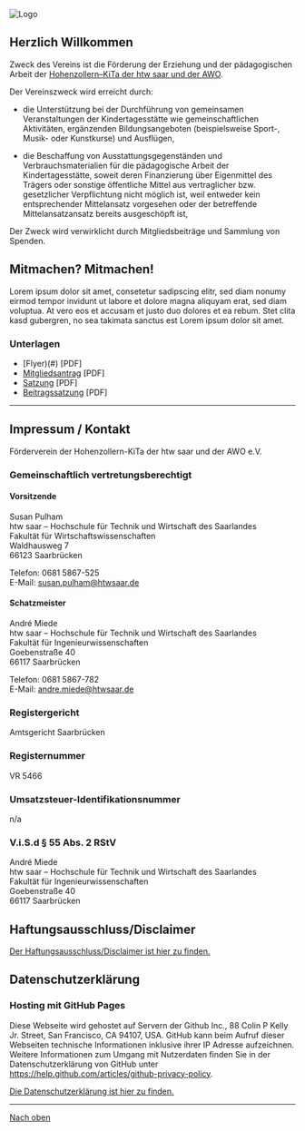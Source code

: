 ![Logo](https://dummyimage.com/800x100/db1cbb/fff.png&text=Logo-Platzhalter)

## Herzlich Willkommen

Zweck des Vereins ist die Förderung der Erziehung und der pädagogischen Arbeit der [Hohenzollern–KiTa der htw saar und der AWO](https://www.htwsaar.de/studium-und-lehre/service-und-beratung/rund-ums-studium/kindertagesstaette).

Der Vereinszweck wird erreicht durch: 
 * die Unterstützung bei der Durchführung von gemeinsamen Veranstaltungen der Kindertagesstätte wie gemeinschaftlichen Aktivitäten, ergänzenden Bildungsangeboten (beispielsweise Sport-, Musik- oder Kunstkurse) und Ausflügen,

 * die Beschaffung von Ausstattungsgegenständen und Verbrauchsmaterialien für die pädagogische Arbeit der Kindertagesstätte, soweit deren Finanzierung über Eigenmittel des Trägers oder sonstige öffentliche Mittel aus vertraglicher bzw. gesetzlicher Verpflichtung nicht möglich ist, weil entweder kein entsprechender Mittelansatz vorgesehen oder der betreffende Mittelansatzansatz bereits ausgeschöpft ist,

Der Zweck wird verwirklicht durch Mitgliedsbeiträge und Sammlung von Spenden. 


## Mitmachen? Mitmachen!
Lorem ipsum dolor sit amet, consetetur sadipscing elitr, sed diam nonumy eirmod tempor invidunt ut labore et dolore magna aliquyam erat, sed diam voluptua. At vero eos et accusam et justo duo dolores et ea rebum. Stet clita kasd gubergren, no sea takimata sanctus est Lorem ipsum dolor sit amet.

### Unterlagen
 * [Flyer)(#) [PDF]
 * [Mitgliedsantrag](#) [PDF]
 * [Satzung](#) [PDF]
 * [Beitragssatzung](#) [PDF]

<!--## Aktivitäten
Übersicht der bisherigen Projekte etc.

Mathe-SchuKi-Treffen (Fotos, Material?)

Lorem ipsum dolor sit amet, consetetur sadipscing elitr, sed diam nonumy eirmod tempor invidunt ut labore et dolore magna aliquyam erat, sed diam voluptua. At vero eos et accusam et justo duo dolores et ea rebum. Stet clita kasd gubergren, no sea takimata sanctus est Lorem ipsum dolor sit amet.-->

* * *

## Impressum / Kontakt
Förderverein der Hohenzollern-KiTa der htw saar und der AWO e.V.
 
### Gemeinschaftlich vertretungsberechtigt 
#### Vorsitzende
Susan Pulham  
htw saar – Hochschule für Technik und Wirtschaft des Saarlandes  
Fakultät für Wirtschaftswissenschaften  
Waldhausweg 7  
66123 Saarbrücken

Telefon: 0681 5867-525  
E-Mail: susan.pulham@htwsaar.de

#### Schatzmeister
André Miede  
htw saar – Hochschule für Technik und Wirtschaft des Saarlandes  
Fakultät für Ingenieurwissenschaften  
Goebenstraße 40  
66117 Saarbrücken

Telefon: 0681 5867-782  
E-Mail: andre.miede@htwsaar.de

### Registergericht
Amtsgericht Saarbrücken

### Registernummer
VR 5466

### Umsatzsteuer-Identifikationsnummer
n/a

### V.i.S.d § 55 Abs. 2 RStV
André Miede  
htw saar – Hochschule für Technik und Wirtschaft des Saarlandes  
Fakultät für Ingenieurwissenschaften  
Goebenstraße 40  
66117 Saarbrücken


## Haftungsausschluss/Disclaimer
[Der Haftungsausschluss/Disclaimer ist hier zu finden.](https://www.disclaimer.de/disclaimer.htm?farbe=FFFFFF/000000/000000/000000)

## Datenschutzerklärung
### Hosting mit GitHub Pages
Diese Webseite wird gehostet auf Servern der Github Inc., 88 Colin P Kelly Jr. Street, San Francisco, CA 94107, USA. GitHub kann beim Aufruf dieser Webseiten technische Informationen inklusive ihrer IP Adresse aufzeichnen. Weitere Informationen zum Umgang mit Nutzerdaten finden Sie in der Datenschutzerklärung von GitHub unter <https://help.github.com/articles/github-privacy-policy>.

[Die Datenschutzerklärung ist hier zu finden.](./datenschutz)


* * *

[Nach oben](#)
